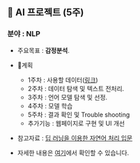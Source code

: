 ## 📌 AI 프로젝트 (5주)
### 분야   : __NLP__
* 주요목표 : **감정분석**.
* 📅계획  
  * 1주차 : 사용할 데이터([링크](https://github.com/bab2min/corpus/tree/master/sentiment))
  * 2주차 : 데이터 탐색 및 텍스트 전처리.
  * 3주차 : 언어 모델 탐색 및 선정.
  * 4주차 : 모델 학습
  * 5주차 : 결과 확인 및 Trouble shooting
  * 추가기능 : 웹페이지로 구현 및 UI 개선
* 참고자료 : [딥 러닝을 이용한 자연어 처리 입문](https://wikidocs.net/book/2155)

* 자세한 내용은 [여기](https://github.com/Sbeom12/AI_Projext-2023-2-/tree/main)에서 확인할 수 있습니다.
